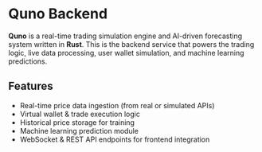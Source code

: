 # Quno Backend
**Quno** is a real-time trading simulation engine and AI-driven forecasting system written in **Rust**. This is the backend service that powers the trading logic, live data processing, user wallet simulation, and machine learning predictions.

## Features 
-  Real-time price data ingestion (from real or simulated APIs)
-  Virtual wallet & trade execution logic
-  Historical price storage for training
-  Machine learning prediction module
-  WebSocket & REST API endpoints for frontend integration

